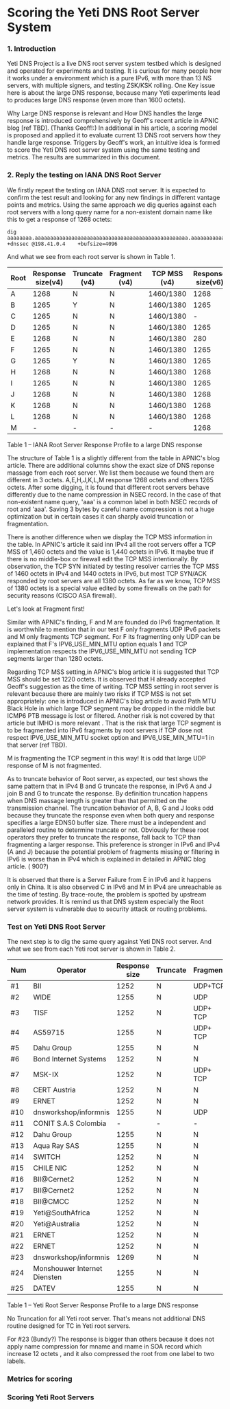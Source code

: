 
# Scoring the Yeti DNS Root Server System

### 1. Introduction

Yeti DNS Project is a live DNS root server system testbed which is designed and operated for experiments and testing. It is curious for many people how it works under a environment which is a pure IPv6, with more than 13 NS servers, with multiple signers, and testing ZSK/KSK rolling. One Key issue here is about the large DNS response, because many Yeti experiments lead to produces large DNS response (even more than 1600 octets).


Why Large DNS response is relevant and How DNS handles the large response is introduced comprehensively by Geoff's recent article in APNIC blog [ref TBD]. (Thanks Geoff!:) In additional in his article, a scoring model is proposed and applied it to evaluate current 13 DNS root servers how they handle large response. Triggers by Geoff's work, an intuitive idea is formed to score the Yeti DNS root server system using the same testing and metrics. The results are summarized in this document. 


### 2. Reply the testing on IANA DNS Root Server

We firstly repeat the testing on IANA DNS root server. It is expected to confirm the test result and looking for any new findings in different vantage points and metrics. Using the same approach we dig queries against each root servers with a long query name for a non-existent domain name like this to get a response of 1268 octets:

    dig aaaaaaaa.aaaaaaaaaaaaaaaaaaaaaaaaaaaaaaaaaaaaaaaaaaaaaaaaaa.aaaaaaaaaaaaaaaaaaaaaaaaaaaaaaaaaaaaaaaaaaaaaaaaaaaaaaaaaaaaaaa.aaaaaaaaaaaaaaaaaaaaaaaaaaaaaaaaaaaaaaaaaaaaaaaaaaaaaaaaaaaaaaa.aaaaaaaaaaaaaaaaaaaaaaaaaaaaaaaaaaaaaaaaaaaaaaaaaaaaaaaaaaaaaaa +dnssec @198.41.0.4    +bufsize=4096

And what we see from each root server is shown in Table 1.


| Root | Response size(v4) | Truncate (v4)| Fragment (v4) | TCP MSS (v4) |Response size(v6) | Truncate (v6) | Fragment (v6) | TCP MSS (v6)|
|---|---|---|---|---|---|---|---|---|
|A|1268|N|N|1460/1380|1268|Y(900)|N|1440/1380|
|B|1265|Y|N|1460/1380|1265|Y|N|1440/1380|
|C|1265|N|N|1460/1380|-|-|-|-|
|D|1265|N|N|1460/1380|1265|N|N|1440/1380|
|E|1268|N|N|1460/1380|280|ServFail|ServFail|ServFail|
|F|1265|N|N|1460/1380|1265|N|UDP|1440/1380|
|G|1265|Y|N|1460/1380|1265|Y|N|1440/1380|
|H|1268|N|N|1460/1380|1268|N|N|1440/1220|
|I|1265|N|N|1460/1380|1265|N|N|1440/1380|
|J|1268|N|N|1460/1380|1268|Y(900)|N|1440/1380|
|K|1268|N|N|1460/1380|1268|N|N|1440/1380|
|L|1268|N|N|1460/1380|1268|N|N|1440/1380|
|M|-|-|-|-|1268|N|TCP|1440/1380|
Table 1 – IANA Root Server Response Profile to a large DNS response

The structure of Table 1 is a slightly different from the table in APNIC's blog article. There are additional columns show the exact size of DNS reponse massage from each root server. We list them because we found them are different in 3 octets. A,E,H,J,K,L,M response 1268 octets and others 1265 octets. After some digging, it is found that different root servers behave differently due to the name compression in NSEC record.  In the case of that non-existent name query, 'aaa' is a common label in both NSEC records of root and 'aaa'. Saving 3 bytes by careful name compression is not a huge optimization but in certain cases it can sharply avoid truncation or fragmentation.   

There is another difference when we display the TCP MSS information in the table. In APNIC's article it said inn IPv4 all the root servers offer a TCP MSS of 1,460 octets and the value is 1,440 octets in IPv6. It maybe true if there is no middle-box or firewall edit the TCP MSS intentionally. By observation, the TCP SYN initiated by testing resolver carries the TCP MSS of 1460 octets in IPv4 and 1440 octets in IPv6, but most TCP SYN/ACK responded by root servers are all 1380 octets. As far as we know, TCP MSS of 1380 octets is a special value edited by some firewalls on the path for security reasons (CISCO ASA firewall). 

Let's look at Fragment first! 

Similar with APNIC's finding, F and M are founded do IPv6 fragmentation. It is worthwhile to mention that in our test F only fragments UDP IPv6 packets and M only fragments TCP segment. For F its fragmenting only UDP can be explained that F's IPV6_USE_MIN_MTU option equals 1 and TCP implementation respects the IPV6_USE_MIN_MTU  not sending TCP segments larger than 1280 octets. 

Regarding TCP MSS setting,in APNIC's blog article it is suggested that TCP MSS should be set 1220 octets. It is observed that H already accepted Geoff's suggestion as the time of writing. TCP MSS setting in root server is relevant because there are mainly two risks if TCP MSS is not set appropriately: one is introduced in APNIC's blog article to avoid Path MTU Black Hole in which large TCP segment may be dropped in the middle but ICMP6 PTB message is lost or filtered. Another risk is not covered by that article but IMHO is more relevant . That is the risk that large TCP segment is to be fragmented into IPv6 fragments by root servers if TCP dose not respect IPV6_USE_MIN_MTU socket option and IPV6_USE_MIN_MTU=1 in that server (ref TBD). 

M is fragmenting the TCP segment in this way! It is odd that large UDP response of M  is not fragmented.

As to truncate behavior of Root server, as expected, our test shows the same pattern that in IPv4 B and G truncate the response, in IPv6 A and J join B and G to truncate the response. By definition truncation happens when DNS massage length is greater than that permitted on the transmission channel. The truncation behavior of A, B, G and J  looks odd because they truncate the response even when both query and response specifies a large EDNS0 buffer size. There must be a independent and paralleled routine to determine truncate or not. Obviously for these root operators they prefer to  truncate the response, fall back to TCP than fragmenting a larger response. This preference is stronger in IPv6 and IPv4 (A and J) because the potential problem of fragments missing or filtering in IPv6 is worse than in IPv4 which is explained in detailed in APNIC blog article. ( 900?)

It is observed that there is a Server Failure from E in IPv6 and it happens only in China. It is also observed C in IPv6 and M in IPv4 are unreachable as the time of testing. By trace-route, the problem is spotted by upstream network provides. It is remind us that DNS system especially the Root server system is vulnerable due to security attack or routing problems.

### Test on Yeti DNS Root Server

The next step is to dig the same query against Yeti DNS root server. And what we see from each Yeti root server is shown in Table 2.

| Num  |Operator|Response size|Truncate| Fragment |TCP MSS|
|------|----|-------------|--------|--------- |-------|
|#1   |BII | 1252      |  N    |UDP+TCP |	1440/1380|
|#2   |WIDE| 1255      |  N    |UDP     | 1440/1220|
|#3   |TISF| 1252      |  N    |UDP+ TCP|	1440/1440|
|#4   |AS59715| 1255    |  N    |UDP+ TCP  | 1440/1380|
|#5   |Dahu Group| 1255      |  N    |N		  |	1440/1440|
|#6   |Bond Internet Systems | 1252      |  N    |N|	1440/1440|
|#7   |MSK-IX | 1252      |  N    |UDP+ TCP|	1440/1440|
|#8   |CERT Austria | 1252      |  N    |N|	1440/1440|
|#9   |ERNET | 1252      |  N    |N|	1440/1440|
|#10   |dnsworkshop/informnis | 1255      |  N    |UDP|	1440/1440|
|#11   |CONIT S.A.S Colombia | -      |  -    |-|	-|
|#12   |Dahu Group | 1255      |  N    |N|	1440/1440|
|#13   |Aqua Ray SAS| 1255      |  N    |N|	1440/1380|
|#14   |SWITCH| 1252      |  N    |N|	1440/1220|
|#15   |CHILE NIC | 1252      |  N    |N|	1440/1440|
|#16   |BII@Cernet2| 1252      |  N    |N|	1440/1380|
|#17   |BII@Cernet2 | 1252      |  N    |N|	1440/1380|
|#18   |BII@CMCC | 1252      |  N    |N|	1440/1380|
|#19   |Yeti@SouthAfrica| 1252      |  N    |N|	1440/1440|
|#20   |Yeti@Australia | 1252      |  N    |N|	1440/1440|
|#21   |ERNET| 1252      |  N    |N|	1440/1380|
|#22   |ERNET| 1252      |  N    |N|	1440/1440|
|#23   |dnsworkshop/informnis | 1269      |  N    |N|	1440/1440|
|#24   |Monshouwer Internet Diensten| 1255      |  N    |N|	1440/1440|
|#25   |DATEV | 1255      |  N    |N|	1440/1380|
Table 1 – Yeti Root Server Response Profile to a large DNS response

No Truncation for all Yeti root server. That's means not additional DNS routine designed for TC in Yeti root servers.

For #23 (Bundy?) The response is bigger than others because it does not apply name compression for mname and rname in SOA record which increase 12 octets , and it also compressed the root from one label to two labels.

### Metrics for scoring

### Scoring Yeti Root Servers




